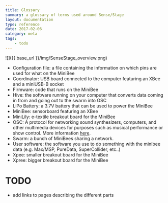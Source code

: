 ```yaml
---
title: Glossary
summary: a glossary of terms used around Sense/Stage
layout: documentation
type: reference
date: 2017-02-06
category: meta
tags:
    - todo
---
```


![]({{ base_url }}/img/SenseStage_overview.png)

+ Configuration file: a file containing the information on which pins are used for what on the MiniBee
+ Coordinator: USB board connected to the computer featuring an XBee and a miniUSB-B socket
+ Firmware: code that runs on the MiniBee
+ Hive: the software running on your computer that converts data coming in from and going out to the swarm into OSC
+ LiPo Battery: a 3.7V battery that can be used to power the MiniBee
+ MiniBee: sensorboard featuring an XBee
+ MiniLily: e-textile breakout board for the MiniBee
+ OSC: A protocol for networking sound synthesizers, computers, and other multimedia devices for purposes such as musical performance or show control. More information [here](http://opensoundcontrol.org/).
+ Swarm: a bunch of MiniBees sharing a network.
+ User software: the software you use to do something with the minibee data (e.g. Max/MSP, PureData, SuperCollider, etc..)
+ Xpee:  smaller breakout board for the MiniBee
+ Xpree: bigger breakout board for the MiniBee

# TODO

- add links to pages describing the different parts
